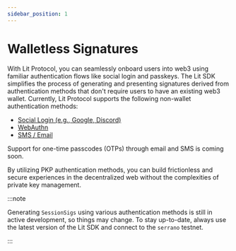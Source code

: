 ```yaml
---
sidebar_position: 1
---
```


# Walletless Signatures

With Lit Protocol, you can seamlessly onboard users into web3 using familiar authentication flows like social login and passkeys. The Lit SDK simplifies the process of generating and presenting signatures derived from authentication methods that don't require users to have an existing web3 wallet. Currently, Lit Protocol supports the following non-wallet authentication methods:

- [Social Login (e.g., Google, Discord)](/SDK/Explanation/authentication/sessionSigs/authMethods/socialLogin)
- [WebAuthn](/SDK/Explanation/authentication/sessionSigs/authMethods/webAuthn)
- [SMS / Email](/SDK/Explanation/authentication/sessionSigs/authMethods/email-sms)

Support for one-time passcodes (OTPs) through email and SMS is coming soon.

By utilizing PKP authentication methods, you can build frictionless and secure experiences in the decentralized web without the complexities of private key management.

:::note

Generating `SessionSigs` using various authentication methods is still in active development, so things may change. To stay up-to-date, always use the latest version of the Lit SDK and connect to the `serrano` testnet.

:::
